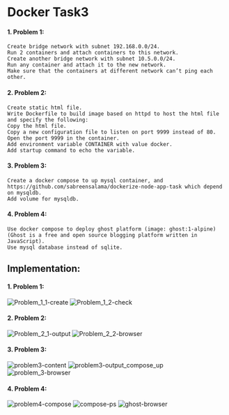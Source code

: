 # Docker Task3
#### 1. Problem 1:
    Create bridge network with subnet 192.168.0.0/24.
    Run 2 containers and attach containers to this network.
    Create another bridge network with subnet 10.5.0.0/24.
    Run any container and attach it to the new network.
    Make sure that the containers at different network can’t ping each other.
#### 2. Problem 2:
    Create static html file.
    Write Dockerfile to build image based on httpd to host the html file and specify the following:
    Copy the html file.
    Copy a new configuration file to listen on port 9999 instead of 80.
    Open the port 9999 in the container.
    Add environment variable CONTAINER with value docker.
    Add startup command to echo the variable.
#### 3. Problem 3:
    Create a docker compose to up mysql container, and https://github.com/sabreensalama/dockerize-node-app-task which depend on mysqldb.
    Add volume for mysqldb.

#### 4. Problem 4:
    Use docker compose to deploy ghost platform (image: ghost:1-alpine)(Ghost is a free and open source blogging platform written in JavaScript).
    Use mysql database instead of sqlite.

## Implementation:

#### 1. Problem 1:
![Problem_1_1-create](https://github.com/abd0Samy/Sprints_Tasks/assets/26736512/a89c0626-b824-4054-b764-787649428ea3)
![Problem_1_2-check](https://github.com/abd0Samy/Sprints_Tasks/assets/26736512/b0c6837c-d72d-43eb-af31-ac153080cc2a)

#### 2. Problem 2:
![Problem_2_1-output](https://github.com/abd0Samy/Sprints_Tasks/assets/26736512/d98f9b29-8b9e-4fc7-972a-3ba113ec80b9)
![Problem_2_2-browser](https://github.com/abd0Samy/Sprints_Tasks/assets/26736512/e7311d09-d92e-44a9-995a-0e7fa389a905)

#### 3. Problem 3:
![problem3-content](https://github.com/abd0Samy/Sprints_Tasks/assets/26736512/caa28e26-5243-4afe-971f-c2e14f7cbbd0)
![problem3-output_compose_up](https://github.com/abd0Samy/Sprints_Tasks/assets/26736512/d1c14ee7-35f1-43e5-8db9-f8e8d4690684)
![problem_3-browser](https://github.com/abd0Samy/Sprints_Tasks/assets/26736512/2d625bf0-489c-4256-874a-f7731c669212)

#### 4. Problem 4:
![problem4-compose](https://github.com/abd0Samy/Sprints_Tasks/assets/26736512/2c521947-b0f9-4a11-a408-b4f8b6dffd6a)
![compose-ps](https://github.com/abd0Samy/Sprints_Tasks/assets/26736512/1ddbab1d-2194-475a-b692-0c7a857fefe0)
![ghost-browser](https://github.com/abd0Samy/Sprints_Tasks/assets/26736512/97074b80-5394-4bde-a37b-0ee77668411e)

